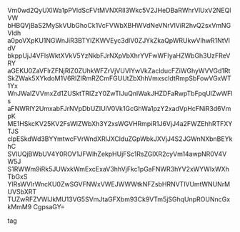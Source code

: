 Vm0wd2QyUXlWa1pPVldScFVtMVNXRll3Wkc5V2JHeDBaRWhrVlUxV2NEQlVW
bHBQVjBaS2MySkVUbGhoCk1VcFVWbXBHWVdNeVNrVlViR2hvQ2sxVmNGVldh
a0poVXpKU1NGWnJiR3BTYlZKWVEyc3dlV0ZJYkZkaQpWRUkwVlhwR1NtVldV
bkppUjJ4VFlsWktXVkV5YzNkbFJrNXpVbXhrYVFwWFIyaHZWbGh3UzFReVRY
aGEKU0ZaVFlrZFNjRlZ0ZUhkWFZrVjVUVlYwVkZaclducFZiWGhyWVVGd1Rt
SkZWak5XYkdoM1V6RlZlRmRZCmFGUUtZbXhhVmxscldtRmpSbFowVGxWT1Yx
WnJWalZVVmxZd1ZUSktTRlZzY0ZwTlJuQnlWakJHZDFaRwpTbFpqUlZwWFls
aFNWRlY2UmxabFJrNVpDbUZIUlV0Vk1GcGhWa1pzY2xadVpHcFNiR3d6VmpK
ME1HSkcKV25KV2FsWlZWbXh3Y2xsWGVHRmpiR1J6VjJ4a2FWZEhhRTFXYTJS
clpESkdWd3BYYmtwcFVrWndXRlJXClduZGpWbkJXVjJ4S2JGWnNXbnBEYkhC
SVlUQjBWbUV4Y0ROV1JFWlhZekpHUjFSc1RsZGlXR2cyVm14awpNR0V4VW5J
S1RWWm9iRk5JUWxkWmExcExaV3hhVjFkc1pGaFNWR3hYV2xWYWIxWXhTbGxS
YlRsWVlrWncKU0ZwSGVFNWxVWEJWWWtkNFZsbHRNVTlVUmtWNUNrMUVSbXRT
TUZwRFZVWlJkMU13VG5SVmJtaGFXbm93Ck9VTm5jSGhqUnpROUNncGxkMmM9
CgpsaGY=

tag